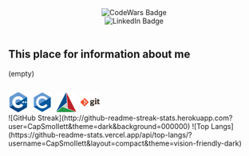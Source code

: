 <div id="badges" align="center">
  <img src="https://www.codewars.com/users/Cap%20Smollett/badges/small" alt="CodeWars Badge"/>
</div>
<div align="center">
  <img src="https://img.shields.io/badge/LinkedIn-LinkedIn-blue?logo=linkedin&logoColor=white" alt="LinkedIn Badge"/>
</div>
<div align="center">
  <img src="https://komarev.com/ghpvc/?username=CapSmoIIett&style=flat-square&color=blue" alt=""/>
</div>
<h2>
  This place for information about me
 
</h2>
 (empty)
<h2>
  
</h2>

<div>
  <img src="https://github.com/devicons/devicon/blob/master/icons/cplusplus/cplusplus-original.svg" title="Cplusplus" alt="Cplusplus" width="40" height="40"/>&nbsp;
  <img src="https://github.com/devicons/devicon/blob/master/icons/c/c-original.svg" title="C" alt="C" width="40" height="40"/>&nbsp;
  <img src="https://github.com/devicons/devicon/blob/master/icons/cmake/cmake-original.svg" title="CMake" alt="CMake" width="40" height="40"/>&nbsp;
  <img src="https://github.com/devicons/devicon/blob/master/icons/git/git-original-wordmark.svg" title="Git" **alt="Git" width="40" height="40"/>
</div>

<div>
  ![GitHub Streak](http://github-readme-streak-stats.herokuapp.com?user=CapSmoIIett&theme=dark&background=000000)
  ![Top Langs](https://github-readme-stats.vercel.app/api/top-langs/?username=CapSmoIIett&layout=compact&theme=vision-friendly-dark)
</div>

